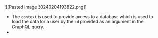 ![[Pasted image 20240204193822.png]]

- The `context` is used to provide access to a database which is used to load the data for a user by the `id` provided as an argument in the GraphQL query.
- 